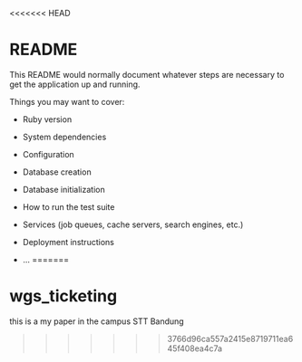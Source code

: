 <<<<<<< HEAD
# README

This README would normally document whatever steps are necessary to get the
application up and running.

Things you may want to cover:

* Ruby version

* System dependencies

* Configuration

* Database creation

* Database initialization

* How to run the test suite

* Services (job queues, cache servers, search engines, etc.)

* Deployment instructions

* ...
=======
# wgs_ticketing
this is a my paper in the campus STT Bandung
>>>>>>> 3766d96ca557a2415e8719711ea645f408ea4c7a
